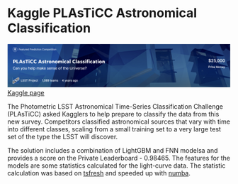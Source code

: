 # Kaggle PLAsTiCC Astronomical Classification

![](./Plasticc_kaggle.png)
[Kaggle page](https://www.kaggle.com/c/PLAsTiCC-2018)

The Photometric LSST Astronomical Time-Series Classification Challenge (PLAsTiCC) asked Kagglers to help prepare to classify the data from this new survey. Competitors classified astronomical sources that vary with time into different classes, scaling from a small training set to a very large test set of the type the LSST will discover.

The solution includes a combination of LightGBM and FNN modelsa and provides a score on the Private Leaderboard - 0.98465. The features for the models are some statistics calculated for the light-curve data. The statistic calculation was based on [tsfresh](https://tsfresh.readthedocs.io/en/latest/) and speeded up with [numba](https://numba.pydata.org).

